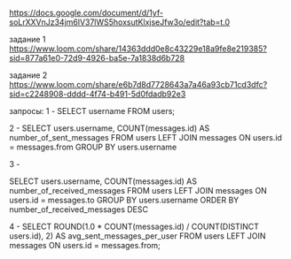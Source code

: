 https://docs.google.com/document/d/1yf-soLrXXVnJz34jm6lV37lWS5hoxsutKlxjseJfw3o/edit?tab=t.0


задание 1 https://www.loom.com/share/14363ddd0e8c43229e18a9fe8e219385?sid=877a61e0-72d9-4926-ba5e-7a1838d6b728  

задание 2 https://www.loom.com/share/e6b7d8d7728643a7a46a93cb71cd3dfc?sid=c2248908-dddd-4f74-b491-5d0fdadb92e3  

запросы: 
1 - 
SELECT username
FROM users;


2 - 
SELECT users.username,
COUNT(messages.id) AS number_of_sent_messages
FROM users
LEFT JOIN messages ON users.id = messages.from
GROUP BY users.username


3 - 


SELECT users.username, COUNT(messages.id) AS number_of_received_messages
FROM users
LEFT JOIN messages ON users.id = messages.to
GROUP BY users.username
ORDER BY number_of_received_messages DESC


4 - 
SELECT ROUND(1.0 * COUNT(messages.id) / COUNT(DISTINCT users.id), 2) AS avg_sent_messages_per_user
FROM users
LEFT JOIN messages ON users.id = messages.from;


